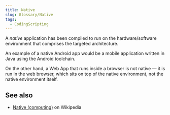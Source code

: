 ```yaml
---
title: Native
slug: Glossary/Native
tags:
  - CodingScripting
---
```


A _native_ application has been compiled to run on the hardware/software environment that comprises the targeted architecture.

An example of a native Android app would be a mobile application written in Java using the Android toolchain.

On the other hand, a Web App that runs inside a browser is not native — it is run in the web browser, which sits on top of the native environment, not the native environment itself.

## See also

- [Native (computing)](<https://en.wikipedia.org/wiki/Native_(computing)>) on Wikipedia
